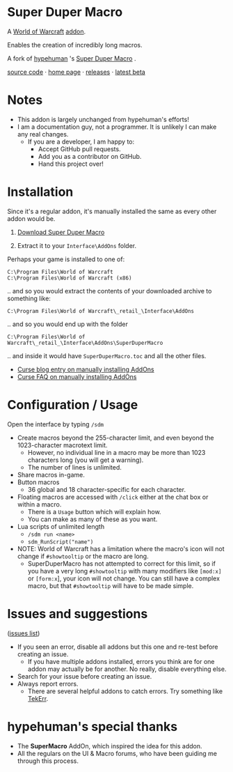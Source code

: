 # Super Duper Macro

A 
[World of Warcraft](http://blog.spiralofhope.com/?p=2987) 
[addon](http://blog.spiralofhope.com/?p=17845).

Enables the creation of incredibly long macros.

A fork of 
[hypehuman](http://www.wowinterface.com/forums/member.php?action=getinfo&userid=52682)
's 
[Super Duper Macro](http://www.wowinterface.com/downloads/info10496)
.

[source code](https://github.com/spiralofhope/SuperDuperMacro)
 · [home page](http://blog.spiralofhope.com/?p=18050)
 · [releases](https://github.com/spiralofhope/SuperDuperMacro/releases)
 · [latest beta](https://github.com/spiralofhope/SuperDuperMacro/archive/master.zip)



# Notes

- This addon is largely unchanged from hypehuman's efforts!
- I am a documentation guy, not a programmer.  It is unlikely I can make any real changes.
  -  If you are a developer, I am happy to:
     -  Accept GitHub pull requests.
     -  Add you as a contributor on GitHub.
     -  Hand this project over!



# Installation

Since it's a regular addon, it's manually installed the same as every other addon would be.

1) [Download Super Duper Macro](https://github.com/spiralofhope/SuperDuperMacro/releases) 

2) Extract it to your `Interface\AddOns` folder.

Perhaps your game is installed to one of:

  `C:\Program Files\World of Warcraft` <br />
  `C:\Program Files\World of Warcraft (x86)` 

.. and so you would extract the contents of your downloaded archive to something like:

  `C:\Program Files\World of Warcraft\_retail_\Interface\AddOns` 

.. and so you would end up with the folder 

  `C:\Program Files\World of Warcraft\_retail_\Interface\AddOns\SuperDuperMacro`

.. and inside it would have `SuperDuperMacro.toc` and all the other files.


- [Curse blog entry on manually installing AddOns](https://support.curse.com/hc/en-us/articles/204270005)
- [Curse FAQ on manually installing AddOns](https://mods.curse.com/faqs/wow-addons#manual)



# Configuration / Usage

Open the interface by typing `/sdm`

- Create macros beyond the 255-character limit, and even beyond the 1023-character macrotext limit.
  -  However, no individual line in a macro may be more than 1023 characters long (you will get a warning).
  -  The number of lines is unlimited.
- Share macros in-game.
- Button macros
  -  36 global and 18 character-specific for each character.
- Floating macros are accessed with `/click` either at the chat box or within a macro.
  -  There is a `Usage` button which will explain how.
  -  You can make as many of these as you want.
- Lua scripts of unlimited length
  -  `/sdm run <name>`
  -  `sdm_RunScript("name")`
- NOTE:  World of Warcraft has a limitation where the macro's icon will not change if `#showtooltip` or the macro are long.
  -  SuperDuperMacro has not attempted to correct for this limit, so if you have a very long `#showtooltip` with many modifiers like `[mod:x]` or `[form:x`], your icon will not change.  You can still have a complex macro, but that `#showtooltip` will have to be made simple.



# Issues and suggestions

([issues list](https://github.com/spiralofhope/SuperDuperMacro/issues))

- If you seen an error, disable all addons but this one and re-test before creating an issue.
  -  If you have multiple addons installed, errors you think are for one addon may actually be for another.  No really, disable everything else.
- Search for your issue before creating an issue.
- Always report errors.
  -  There are several helpful addons to catch errors.  Try something like [TekErr](http://www.wowinterface.com/downloads/info6681).



# hypehuman's special thanks

- The **SuperMacro** AddOn, which inspired the idea for this addon.
- All the regulars on the UI & Macro forums, who have been guiding me through this process.
